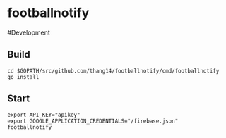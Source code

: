 # footballnotify

#Development

## Build 
```
cd $GOPATH/src/github.com/thang14/footballnotify/cmd/footballnotify
go install
```

## Start
```
export API_KEY="apikey"
export GOOGLE_APPLICATION_CREDENTIALS="/firebase.json"
footballnotify
```
